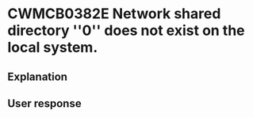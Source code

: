 # CWMCB0382E Network shared directory ''0'' does not exist on the local system.

## Explanation

## User response